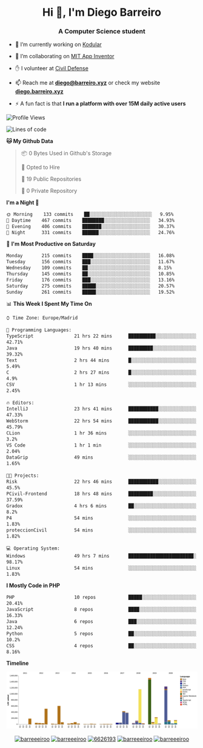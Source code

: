 <h1 align="center">Hi 👋, I'm Diego Barreiro</h1>
<h3 align="center">A Computer Science student</h3>

- 🔭 I’m currently working on [Kodular](https://www.kodular.io)

- 👯 I’m collaborating on [MIT App Inventor](https://github.com/mit-cml/appinventor-sources)

- ✋ I volunteer at [Civil Defense](https://proteccioncivil.sdc.gal)

- 📫 Reach me at **diego@barreiro.xyz** or check my website **[diego.barreiro.xyz](https://diego.barreiro.xyz)**

- ⚡ A fun fact is that **I run a platform with over 15M daily active users**

<!--START_SECTION:waka-->
![Profile Views](http://img.shields.io/badge/Profile%20Views-6-blue)

![Lines of code](https://img.shields.io/badge/From%20Hello%20World%20I%27ve%20Written-22.6%20million%20lines%20of%20code-blue)

**🐱 My Github Data** 

> 📦 0 Bytes Used in Github's Storage 
 > 
> 💼 Opted to Hire
 > 
> 📜 19 Public Repositories
 > 
> 🔑 0 Private Repository 
 > 
**I'm a Night 🦉** 

```text
🌞 Morning    133 commits    ██░░░░░░░░░░░░░░░░░░░░░░░   9.95% 
🌆 Daytime    467 commits    ████████░░░░░░░░░░░░░░░░░   34.93% 
🌃 Evening    406 commits    ███████░░░░░░░░░░░░░░░░░░   30.37% 
🌙 Night      331 commits    ██████░░░░░░░░░░░░░░░░░░░   24.76%

```
📅 **I'm Most Productive on Saturday** 

```text
Monday       215 commits    ████░░░░░░░░░░░░░░░░░░░░░   16.08% 
Tuesday      156 commits    ███░░░░░░░░░░░░░░░░░░░░░░   11.67% 
Wednesday    109 commits    ██░░░░░░░░░░░░░░░░░░░░░░░   8.15% 
Thursday     145 commits    ██░░░░░░░░░░░░░░░░░░░░░░░   10.85% 
Friday       176 commits    ███░░░░░░░░░░░░░░░░░░░░░░   13.16% 
Saturday     275 commits    █████░░░░░░░░░░░░░░░░░░░░   20.57% 
Sunday       261 commits    █████░░░░░░░░░░░░░░░░░░░░   19.52%

```


📊 **This Week I Spent My Time On** 

```text
⌚︎ Time Zone: Europe/Madrid

💬 Programming Languages: 
TypeScript               21 hrs 22 mins      ██████████░░░░░░░░░░░░░░░   42.71% 
Java                     19 hrs 40 mins      █████████░░░░░░░░░░░░░░░░   39.32% 
Text                     2 hrs 44 mins       █░░░░░░░░░░░░░░░░░░░░░░░░   5.49% 
C                        2 hrs 27 mins       █░░░░░░░░░░░░░░░░░░░░░░░░   4.9% 
CSV                      1 hr 13 mins        ░░░░░░░░░░░░░░░░░░░░░░░░░   2.45%

🔥 Editors: 
IntelliJ                 23 hrs 41 mins      ███████████░░░░░░░░░░░░░░   47.33% 
WebStorm                 22 hrs 54 mins      ███████████░░░░░░░░░░░░░░   45.79% 
CLion                    1 hr 36 mins        ░░░░░░░░░░░░░░░░░░░░░░░░░   3.2% 
VS Code                  1 hr 1 min          ░░░░░░░░░░░░░░░░░░░░░░░░░   2.04% 
DataGrip                 49 mins             ░░░░░░░░░░░░░░░░░░░░░░░░░   1.65%

🐱‍💻 Projects: 
Risk                     22 hrs 46 mins      ███████████░░░░░░░░░░░░░░   45.5% 
PCivil-Frontend          18 hrs 48 mins      █████████░░░░░░░░░░░░░░░░   37.59% 
Gradox                   4 hrs 6 mins        ██░░░░░░░░░░░░░░░░░░░░░░░   8.2% 
P4                       54 mins             ░░░░░░░░░░░░░░░░░░░░░░░░░   1.83% 
proteccionCivil          54 mins             ░░░░░░░░░░░░░░░░░░░░░░░░░   1.82%

💻 Operating System: 
Windows                  49 hrs 7 mins       ████████████████████████░   98.17% 
Linux                    54 mins             ░░░░░░░░░░░░░░░░░░░░░░░░░   1.83%

```

**I Mostly Code in PHP** 

```text
PHP                      10 repos            █████░░░░░░░░░░░░░░░░░░░░   20.41% 
JavaScript               8 repos             ████░░░░░░░░░░░░░░░░░░░░░   16.33% 
Java                     6 repos             ███░░░░░░░░░░░░░░░░░░░░░░   12.24% 
Python                   5 repos             ██░░░░░░░░░░░░░░░░░░░░░░░   10.2% 
CSS                      4 repos             ██░░░░░░░░░░░░░░░░░░░░░░░   8.16%

```


**Timeline**

![Chart not found](https://raw.githubusercontent.com/barreeeiroo/barreeeiroo/master/charts/bar_graph.png) 


<!--END_SECTION:waka-->

<p align="center">
<a href="https://twitter.com/barreeeiroo" target="blank"><img align="center" src="https://cdn.jsdelivr.net/npm/simple-icons@3.0.1/icons/twitter.svg" alt="barreeeiroo" height="20" width="20" /></a>
<a href="https://linkedin.com/in/barreeeiroo" target="blank"><img align="center" src="https://cdn.jsdelivr.net/npm/simple-icons@3.0.1/icons/linkedin.svg" alt="barreeeiroo" height="20" width="20" /></a>
<a href="https://stackoverflow.com/users/6626193" target="blank"><img align="center" src="https://cdn.jsdelivr.net/npm/simple-icons@3.0.1/icons/stackoverflow.svg" alt="6626193" height="20" width="20" /></a>
<a href="https://fb.com/barreeeiroo" target="blank"><img align="center" src="https://cdn.jsdelivr.net/npm/simple-icons@3.0.1/icons/facebook.svg" alt="barreeeiroo" height="20" width="20" /></a>
<a href="https://instagram.com/barreeeiroo" target="blank"><img align="center" src="https://cdn.jsdelivr.net/npm/simple-icons@3.0.1/icons/instagram.svg" alt="barreeeiroo" height="20" width="20" /></a>
</p>

